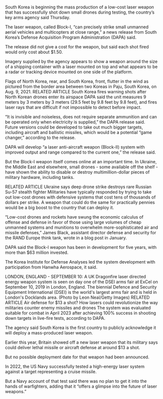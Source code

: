 South Korea is beginning the mass production of a low-cost laser weapon that has successfully shot down small drones during testing, the country’s key arms agency said Thursday.

The laser weapon, called Block-I, “can precisely strike small unmanned aerial vehicles and multicopters at close range,” a news release from South Korea’s Defense Acquisition Program Administration (DAPA) said.

The release did not give a cost for the weapon, but said each shot fired would only cost about $1.50.

Imagery supplied by the agency appears to show a weapon around the size of a shipping container with a laser mounted on top and what appears to be a radar or tracking device mounted on one side of the platform.

Flags of North Korea, rear, and South Korea, front, flutter in the wind as pictured from the border area between two Koreas in Paju, South Korea, on Aug. 9, 2021. 
RELATED ARTICLE
South Korea fires warning shots after North Korean drones enter its airspace
DAPA said the unit measures 9 meters by 3 meters by 3 meters (29.5 feet by 9.8 feet by 9.8 feet), and fires laser rays that are difficult if not impossible to detect before impact.

“It is invisible and noiseless, does not require separate ammunition and can be operated only when electricity is supplied,” the DAPA release said. Future versions could be developed to take out much bigger targets, including aircraft and ballistic missiles, which would be a potential “game changer,” according to the release.

DAPA will develop “a laser anti-aircraft weapon (Block-II) system with improved output and range compared to the current one,” the release said.

But the Block-I weapon itself comes online at an important time. In Ukraine, the Middle East and elsewhere, small drones - some available off the shelf - have shown the ability to disable or destroy multimillion-dollar pieces of military hardware, including tanks.


RELATED ARTICLE
Ukraine says deep drone strike destroys rare Russian Su-57 stealth fighter
Militaries have typically responded by trying to take out low-cost drones with defensive systems that cost tens of thousands of dollars per strike. A weapon that could do the same for practically pennies would be a big boost to the country that can deploy it.

“Low-cost drones and rockets have swung the economic calculus of offense and defense in favor of those using large volumes of cheap unmanned systems and munitions to overwhelm more-sophisticated air and missile defenses,” James Black, assistant director defense and security for the RAND Europe think tank, wrote in a blog post in January.

DAPA said the Block-I weapon has been in development for five years, with more than $63 million invested.

The Korea Institute for Defense Analyses led the system development with participation from Hanwha Aerospace, it said.

LONDON, ENGLAND - SEPTEMBER 10: A UK Dragonfire laser directed energy weapon system is seen on day one of the DSEI arms fair at ExCel on September 10, 2019 in London, England. The biennial Defence and Security Equipment International (DSEI) is the world's largest arms fair and is held in London's Docklands area.  (Photo by Leon Neal/Getty Images)
RELATED ARTICLE
Air defense for $13 a shot? How lasers could revolutionize the way militaries counter enemy missiles and drones
The system was evaluated suitable for combat in April 2023 after achieving 100% success in shooting down targets in live-fire tests, according to DAPA.

The agency said South Korea is the first country to publicly acknowledge it will deploy a mass-produced laser weapon.

Earlier this year, Britain showed off a new laser weapon that its military says could deliver lethal missile or aircraft defense at around $13 a shot.

But no possible deployment date for that weapon had been announced.

In 2022, the US Navy successfully tested a high-energy laser system against a target representing a cruise missile.

But a Navy account of that test said there was no plan to get it into the hands of warfighters, adding that it “offers a glimpse into the future of laser weapons.”
